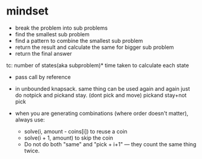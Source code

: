 # mindset
- break the problem into sub problems
- find the smallest sub problem
- find a pattern to combine the smallest sub problem
- return the result and calculate the same for bigger sub problem
- return the final answer
  
tc: number of states(aka subproblem)* time taken to calculate each state

- pass call by reference

- in unbounded knapsack. same thing can be used again and again just do notpick and pickand stay. (dont pick and move) pickand stay+not pick
- when you are generating combinations (where order doesn't matter), always use:
    - solve(i, amount - coins[i]) to reuse a coin
    - solve(i + 1, amount) to skip the coin
    - Do not do both "same" and "pick + i+1" — they count the same thing twice.